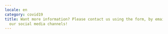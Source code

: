 ```yaml
---
locale: en
category: covid19
title: Want more information? Please contact us using the form, by email or via
  our social media channels!
---
```

